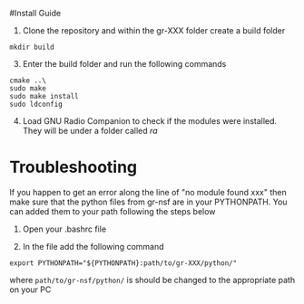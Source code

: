 #Install Guide

1. Clone the repository and within the gr-XXX folder create a build folder

`mkdir build`

3. Enter the build folder and run the following commands

```
cmake ..\
sudo make
sudo make install
sudo ldconfig
```

4. Load GNU Radio Companion to check if the modules were installed. They will be under a folder called *ra*

# Troubleshooting

If you happen to get an error along the line of "no module found xxx" then make sure that the python files from gr-nsf are in your PYTHONPATH. You can added them to your path following the steps below

1. Open your .bashrc file

2. In the file add the following command

`export PYTHONPATH="${PYTHONPATH}:path/to/gr-XXX/python/"`

where `path/to/gr-nsf/python/` is should be changed to the appropriate path on your PC

